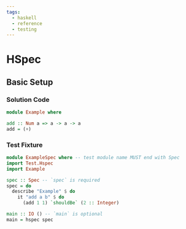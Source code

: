 ```yaml
---
tags:
  - haskell
  - reference
  - testing
---
```


# HSpec

## Basic Setup

### Solution Code

```haskell
module Example where

add :: Num a => a -> a -> a
add = (+)
```

### Test Fixture

```haskell
module ExampleSpec where -- test module name MUST end with Spec
import Test.Hspec
import Example

spec :: Spec -- `spec` is required
spec = do
  describe "Example" $ do
    it "add a b" $ do
      (add 1 1) `shouldBe` (2 :: Integer)

main :: IO () -- `main` is optional
main = hspec spec
```
